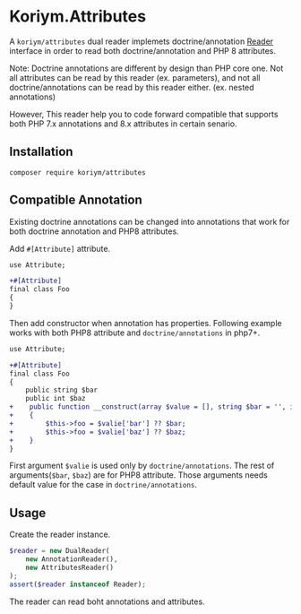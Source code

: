# Koriym.Attributes

A `koriym/attributes` dual reader implemets doctrine/annotation [Reader](https://github.com/doctrine/annotations/blob/master/lib/Doctrine/Common/Annotations/Reader.php) interface
in order to read both doctrine/annotation and PHP 8 attributes.

Note:  Doctrine annotations are different by design than PHP core one. 
Not all attributes can be read by this reader (ex. parameters), and not all doctrine/annotations can be read by this reader either. (ex. nested annotations)

However, This reader help you to code forward compatible that supports both PHP 7.x annotations and 8.x attributes in certain senario.

## Installation

    composer require koriym/attributes

## Compatible Annotation

Existing doctrine annotations can be changed into annotations that work for both doctrine annotation and PHP8 attributes.

Add `#[Attribute]` attribute.

```diff
use Attribute;

+#[Attribute]
final class Foo
{
}
```

Then add constructor when annotation has properties.
Following example works with both PHP8 attribute and `doctrine/annotations` in php7+.

```diff
use Attribute;

+#[Attribute]
final class Foo
{
    public string $bar
    public int $baz
+    public function __construct(array $value = [], string $bar = '', int $baz = 0)
+    {
+        $this->foo = $valie['bar'] ?? $bar;
+        $this->foo = $valie['baz'] ?? $baz;
+    }
}
```

First argument `$valie` is used only by `doctrine/annotations`.
The rest of arguments(`$bar`, `$baz`) are for PHP8 attribute.
Those arguments needs default value for the case in `doctrine/annotations`.

## Usage

Create the reader instance.

```php
$reader = new DualReader(
    new AnnotationReader(),
    new AttributesReader()
);
assert($reader instanceof Reader);
```

The reader can read boht annotations and attributes.
